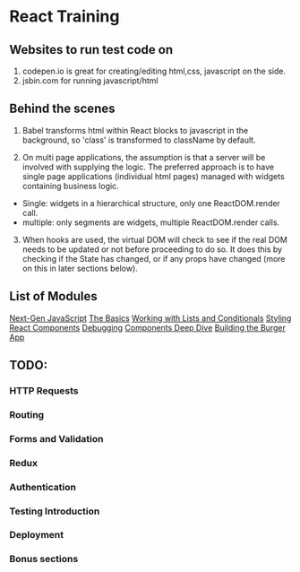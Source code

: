 # React Training

## Websites to run test code on

1) codepen.io is great for creating/editing html,css, javascript on the side.
2) jsbin.com for running javascript/html

## Behind the scenes

1) Babel transforms html within React blocks to javascript in the background, so 'class' is transformed to
className by default.

2) On multi page applications, the assumption is that a server will be involved with supplying the logic.
The preferred approach is to have single page applications (individual html pages) managed with widgets
containing business logic.

- Single: widgets in a hierarchical structure, only one ReactDOM.render call.
- multiple: only segments are widgets, multiple ReactDOM.render calls.

3) When hooks are used, the virtual DOM will check to see if the real DOM needs to be updated or not before proceeding to do so. It does this by checking if the State has changed, or if any props have changed (more on this in later sections below). 

## List of Modules

[Next-Gen JavaScript](./next_gen_js.md)
[The Basics](./the_basics.md)
[Working with Lists and Conditionals](./working_with_lists_and_conditionals.md)
[Styling React Components](./styling_react_components.md)
[Debugging](./debugging.md)
[Components Deep Dive](./components_deep_dive.md)
[Building the Burger App](./building_the_burger_app.md)

## TODO:

### HTTP Requests

### Routing

### Forms and Validation

### Redux

### Authentication

### Testing Introduction

### Deployment

### Bonus sections

